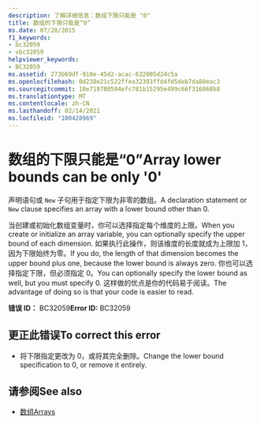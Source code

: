 ```yaml
---
description: 了解详细信息：数组下限只能是 "0"
title: 数组的下限只能是“0”
ms.date: 07/20/2015
f1_keywords:
- bc32059
- vbc32059
helpviewer_keywords:
- BC32059
ms.assetid: 273b69df-910e-45d2-acac-632005d24c5a
ms.openlocfilehash: 0d238e21c522ffea32393ffd4fd5deb7da80eac3
ms.sourcegitcommit: 10e719780594efc781b15295e499c66f316068b8
ms.translationtype: MT
ms.contentlocale: zh-CN
ms.lasthandoff: 02/14/2021
ms.locfileid: "100428969"
---
```

# <a name="array-lower-bounds-can-be-only-0"></a><span data-ttu-id="925b7-103">数组的下限只能是“0”</span><span class="sxs-lookup"><span data-stu-id="925b7-103">Array lower bounds can be only '0'</span></span>

<span data-ttu-id="925b7-104">声明语句或 `New` 子句用于指定下限为非零的数组。</span><span class="sxs-lookup"><span data-stu-id="925b7-104">A declaration statement or `New` clause specifies an array with a lower bound other than 0.</span></span>  
  
 <span data-ttu-id="925b7-105">当创建或初始化数组变量时，你可以选择指定每个维度的上限。</span><span class="sxs-lookup"><span data-stu-id="925b7-105">When you create or initialize an array variable, you can optionally specify the upper bound of each dimension.</span></span> <span data-ttu-id="925b7-106">如果执行此操作，则该维度的长度就成为上限加 1，因为下限始终为零。</span><span class="sxs-lookup"><span data-stu-id="925b7-106">If you do, the length of that dimension becomes the upper bound plus one, because the lower bound is always zero.</span></span> <span data-ttu-id="925b7-107">你也可以选择指定下限，但必须指定 0。</span><span class="sxs-lookup"><span data-stu-id="925b7-107">You can optionally specify the lower bound as well, but you must specify 0.</span></span> <span data-ttu-id="925b7-108">这样做的优点是你的代码易于阅读。</span><span class="sxs-lookup"><span data-stu-id="925b7-108">The advantage of doing so is that your code is easier to read.</span></span>  
  
 <span data-ttu-id="925b7-109">**错误 ID：** BC32059</span><span class="sxs-lookup"><span data-stu-id="925b7-109">**Error ID:** BC32059</span></span>  
  
## <a name="to-correct-this-error"></a><span data-ttu-id="925b7-110">更正此错误</span><span class="sxs-lookup"><span data-stu-id="925b7-110">To correct this error</span></span>  
  
- <span data-ttu-id="925b7-111">将下限指定更改为 0，或将其完全删除。</span><span class="sxs-lookup"><span data-stu-id="925b7-111">Change the lower bound specification to 0, or remove it entirely.</span></span>  
  
## <a name="see-also"></a><span data-ttu-id="925b7-112">请参阅</span><span class="sxs-lookup"><span data-stu-id="925b7-112">See also</span></span>

- [<span data-ttu-id="925b7-113">数组</span><span class="sxs-lookup"><span data-stu-id="925b7-113">Arrays</span></span>](../programming-guide/language-features/arrays/index.md)

